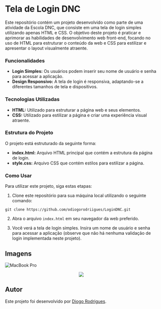 # Tela de Login DNC

Este repositório contém um projeto desenvolvido como parte de uma atividade da Escola DNC, que consiste em uma tela de login simples utilizando apenas HTML e CSS. O objetivo deste projeto é praticar e aprimorar as habilidades de desenvolvimento web front-end, focando no uso de HTML para estruturar o conteúdo da web e CSS para estilizar e apresentar o layout visualmente atraente.

### Funcionalidades

- **Login Simples:** Os usuários podem inserir seu nome de usuário e senha para acessar a aplicação.
- **Design Responsivo:** A tela de login é responsiva, adaptando-se a diferentes tamanhos de tela e dispositivos.

### Tecnologias Utilizadas

- **HTML:** Utilizado para estruturar a página web e seus elementos.
- **CSS:** Utilizado para estilizar a página e criar uma experiência visual atraente.

### Estrutura do Projeto

O projeto está estruturado da seguinte forma:

- **index.html:** Arquivo HTML principal que contém a estrutura da página de login.
- **style.css:** Arquivo CSS que contém estilos para estilizar a página.

### Como Usar

Para utilizar este projeto, siga estas etapas:

1. Clone este repositório para sua máquina local utilizando o seguinte comando:

```
git clone https://github.com/odiogorodriigues/LoginDNC.git
```

2. Abra o arquivo `index.html` em seu navegador da web preferido.

3. Você verá a tela de login simples. Insira um nome de usuário e senha para acessar a aplicação (observe que não há nenhuma validação de login implementada neste projeto).

## Imagens

![MacBook Pro](https://github.com/odiogorodriigues/LoginDNC/assets/125144716/b63d8aa8-ff9e-4fca-a5ca-9bf59543eb50)
<div align="center"> <img src="https://github.com/odiogorodriigues/LoginDNC/assets/125144716/605fa192-d0ac-4f04-91b5-8217b59fb6cc" />
</div>

## Autor

Este projeto foi desenvolvido por [Diogo Rodrigues](github.com/odiogorodriigues).
